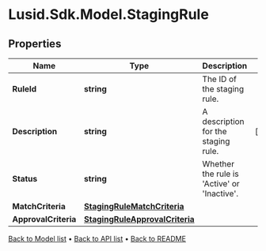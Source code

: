 # Lusid.Sdk.Model.StagingRule

## Properties

Name | Type | Description | Notes
------------ | ------------- | ------------- | -------------
**RuleId** | **string** | The ID of the staging rule. | 
**Description** | **string** | A description for the staging rule. | [optional] 
**Status** | **string** | Whether the rule is &#39;Active&#39; or &#39;Inactive&#39;. | 
**MatchCriteria** | [**StagingRuleMatchCriteria**](StagingRuleMatchCriteria.md) |  | 
**ApprovalCriteria** | [**StagingRuleApprovalCriteria**](StagingRuleApprovalCriteria.md) |  | 

[Back to Model list](../README.md#documentation-for-models) &#8226; [Back to API list](../README.md#documentation-for-api-endpoints) &#8226; [Back to README](../README.md)

